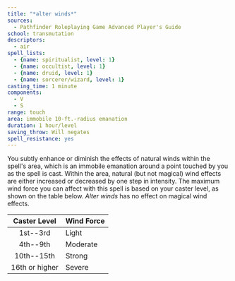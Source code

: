 ```yaml
---
title: "*alter winds*"
sources:
  - Pathfinder Roleplaying Game Advanced Player's Guide
school: transmutation
descriptors:
  - air
spell_lists:
  - {name: spiritualist, level: 1}
  - {name: occultist, level: 1}
  - {name: druid, level: 1}
  - {name: sorcerer/wizard, level: 1}
casting_time: 1 minute
components:
  - V
  - S
range: touch
area: immobile 10-ft.-radius emanation
duration: 1 hour/level
saving_throw: Will negates
spell_resistance: yes
---
```


You subtly enhance or diminish the effects of natural winds within the spell's area, which is an immobile emanation around a point touched by you as the spell is cast. Within the area, natural (but not magical) wind effects are either increased or decreased by one step in intensity. The maximum wind force you can affect with this spell is based on your caster level, as shown on the table below. *Alter winds* has no effect on magical wind effects.

|  Caster Level  | Wind Force |
|:--------------:|:-----------|
|    1st--3rd    | Light      |
|    4th--9th    | Moderate   |
|   10th--15th   | Strong     |
| 16th or higher | Severe     |


